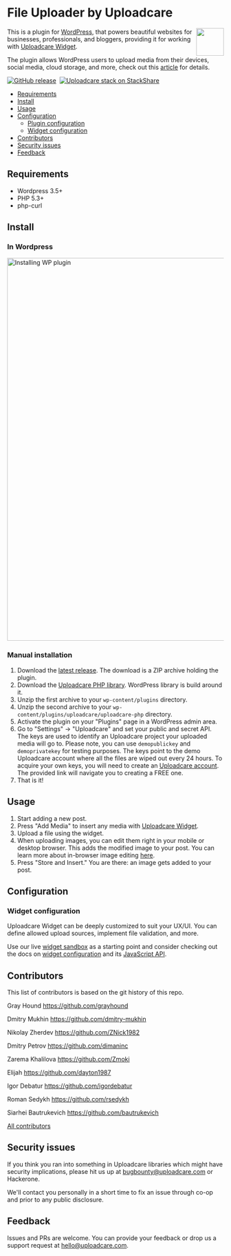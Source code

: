 # File Uploader by Uploadcare

<a href="https://uploadcare.com/?utm_source=github&utm_campaign=uploadcare-wordpress">
  <img align="right" width="64" height="64"
    src="https://ucarecdn.com/2f4864b7-ed0e-4411-965b-8148623aa680/uploadcare-logo-mark.svg"
    alt="">
</a>

This is a plugin for [WordPress][wordpress], that powers beautiful websites for businesses, professionals, and bloggers, providing it for working with [Uploadcare Widget][uc-feature-widget].

The plugin allows WordPress users to upload media
from their devices, social media, cloud storage, and more, check out this [article][wparena-article] for details.

[![GitHub release][badge-release-img]][badge-release-url]&nbsp;
[![Uploadcare stack on StackShare][badge-stack-img]][badge-stack-url]

* [Requirements](#requirements)
* [Install](#install)
* [Usage](#usage)
* [Configuration](#configuration)
  * [Plugin configuration](#plugin-configuration)
  * [Widget configuration](#widget-configuration)
* [Contributors](#contributors)
* [Security issues](#security-issues)
* [Feedback](#feedback)

## Requirements

- Wordpress 3.5+
- PHP 5.3+
- php-curl

## Install

### In Wordpress

<a href="https://wordpress.org/plugins/uploadcare/" title="Navigate to the plugin page">
  <img src="https://ucarecdn.com/a6ed4f07-46d4-45f1-9a2e-1bef04d9f21a/InstallFromWP.gif"
       width="888" alt="Installing WP plugin">
</a>

### Manual installation

1. Download the [latest release][github-releases]. The download is a ZIP archive holding the plugin.
2. Download the [Uploadcare PHP library][github-php]. WordPress library is build around it.
3. Unzip the first archive to your `wp-content/plugins` directory.
4. Unzip the second archive to your `wp-content/plugins/uploadcare/uploadcare-php` directory.
5. Activate the plugin on your "Plugins" page in a WordPress admin area.
6. Go to "Settings" -> "Uploadcare" and set your public and secret API.
   The keys are used to identify an Uploadcare project your uploaded media will
   go to. Please note, you can use `demopublickey` and `demoprivatekey` for
   testing purposes. The keys point to the demo Uploadcare account where all the
   files are wiped out every 24 hours.
   To acquire your own keys, you will need to create
   an [Uploadcare account][uc-account]. The
   provided link will navigate you to creating a FREE one.
7. That is it!

## Usage

1. Start adding a new post.
2. Press "Add Media" to insert any media with
   [Uploadcare Widget][uc-widget-features].
3. Upload a file using the widget.
4. When uploading images, you can edit them right in your mobile or desktop
   browser. This adds the modified image to your post. You can learn more about
   in-browser image editing [here][uc-widget-image-processing].
5. Press "Store and Insert." You are there: an image gets added to your post.

## Configuration

### Widget configuration

Uploadcare Widget can be deeply customized to suit your UX/UI. You can define
allowed upload sources, implement file validation, and more.

Use our live [widget sandbox][uc-widget-configure] as a starting point and consider
checking out the docs on [widget configuration][uc-docs-widget-config] and its
[JavaScript API][uc-docs-widget-js-api].

## Contributors

This list of contributors is based on the git history of this repo.

Gray Hound <https://github.com/grayhound>

Dmitry Mukhin <https://github.com/dmitry-mukhin>

Nikolay Zherdev <https://github.com/ZNick1982>

Dmitry Petrov <https://github.com/dimaninc>

Zarema Khalilova <https://github.com/Zmoki>

Elijah <https://github.com/dayton1987>

Igor Debatur <https://github.com/igordebatur>

Roman Sedykh <https://github.com/rsedykh>

Siarhei Bautrukevich <https://github.com/bautrukevich>

[All contributors][github-contributors]

## Security issues

If you think you ran into something in Uploadcare libraries which might have
security implications, please hit us up at [bugbounty@uploadcare.com][uc-email-bounty]
or Hackerone.

We'll contact you personally in a short time to fix an issue through co-op and
prior to any public disclosure.

## Feedback

Issues and PRs are welcome. You can provide your feedback or drop us a support
request at [hello@uploadcare.com][uc-email-hello].

[wordpress]: http://www.wordpress.org/
[wparena-article]: https://wparena.com/3-must-have-wordpress-plugins-to-start-a-photoblog/
[uc-account]: https://uploadcare.com/accounts/create/free/
[uc-widget-features]: https://uploadcare.com/features/widget/
[uc-widget-image-processing]: https://uploadcare.com/features/image_processing/
[uc-docs-widget-config]: https://uploadcare.com/docs/uploads/widget/config/?utm_source=github&utm_campaign=uploadcare-wordpress
[uc-docs-widget-js-api]: https://uploadcare.com/docs/api_reference/javascript/?utm_source=github&utm_campaign=uploadcare-wordpress
[uc-widget-configure]: https://uploadcare.com/widget/configure/?utm_source=github&utm_campaign=uploadcare-wordpress
[uc-feature-widget]: https://uploadcare.com/features/widget/?utm_source=github&utm_campaign=uploadcare-wordpress
[uc-email-bounty]: mailto:bugbounty@uploadcare.com
[uc-email-hello]: mailto:hello@uploadcare.com

[github-releases]: https://github.com/uploadcare/uploadcare-wordpress/releases
[github-php]: https://github.com/uploadcare/uploadcare-php/releases
[github-contributors]: https://github.com/uploadcare/uploadcare-wordpress/graphs/contributors

[badge-stack-img]: https://img.shields.io/badge/tech-stack-0690fa.svg?style=flat
[badge-stack-url]: https://stackshare.io/uploadcare/stacks/
[badge-release-img]: https://img.shields.io/github/release/uploadcare/uploadcare-wordpress.svg
[badge-release-url]: https://github.com/uploadcare/uploadcare-wordpress/releases
